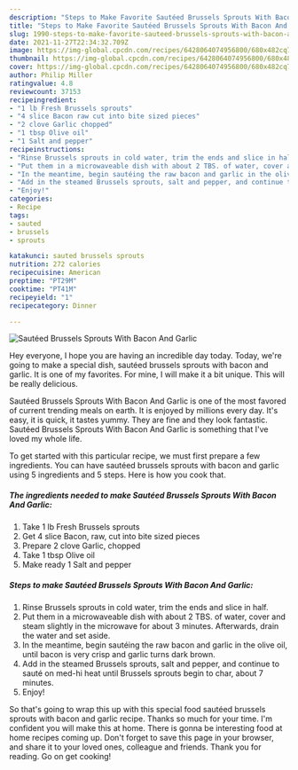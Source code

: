 ```yaml
---
description: "Steps to Make Favorite Sautéed Brussels Sprouts With Bacon And Garlic"
title: "Steps to Make Favorite Sautéed Brussels Sprouts With Bacon And Garlic"
slug: 1990-steps-to-make-favorite-sauteed-brussels-sprouts-with-bacon-and-garlic
date: 2021-11-27T22:34:32.709Z
image: https://img-global.cpcdn.com/recipes/6428064074956800/680x482cq70/sauteed-brussels-sprouts-with-bacon-and-garlic-recipe-main-photo.jpg
thumbnail: https://img-global.cpcdn.com/recipes/6428064074956800/680x482cq70/sauteed-brussels-sprouts-with-bacon-and-garlic-recipe-main-photo.jpg
cover: https://img-global.cpcdn.com/recipes/6428064074956800/680x482cq70/sauteed-brussels-sprouts-with-bacon-and-garlic-recipe-main-photo.jpg
author: Philip Miller
ratingvalue: 4.8
reviewcount: 37153
recipeingredient:
- "1 lb Fresh Brussels sprouts"
- "4 slice Bacon raw cut into bite sized pieces"
- "2 clove Garlic chopped"
- "1 tbsp Olive oil"
- "1 Salt and pepper"
recipeinstructions:
- "Rinse Brussels sprouts in cold water, trim the ends and slice in half."
- "Put them in a microwaveable dish with about 2 TBS. of water, cover and steam slightly in the microwave for about 3 minutes. Afterwards, drain the water and set aside."
- "In the meantime, begin sautéing the raw bacon and garlic in the olive oil, until bacon is very crisp and garlic turns dark brown."
- "Add in the steamed Brussels sprouts, salt and pepper, and continue to sauté on med-hi heat until Brussels sprouts begin to char, about 7 minutes."
- "Enjoy!"
categories:
- Recipe
tags:
- sauted
- brussels
- sprouts

katakunci: sauted brussels sprouts 
nutrition: 272 calories
recipecuisine: American
preptime: "PT29M"
cooktime: "PT41M"
recipeyield: "1"
recipecategory: Dinner

---
```



![Sautéed Brussels Sprouts With Bacon And Garlic](https://img-global.cpcdn.com/recipes/6428064074956800/680x482cq70/sauteed-brussels-sprouts-with-bacon-and-garlic-recipe-main-photo.jpg)

Hey everyone, I hope you are having an incredible day today. Today, we're going to make a special dish, sautéed brussels sprouts with bacon and garlic. It is one of my favorites. For mine, I will make it a bit unique. This will be really delicious.



Sautéed Brussels Sprouts With Bacon And Garlic is one of the most favored of current trending meals on earth. It is enjoyed by millions every day. It's easy, it is quick, it tastes yummy. They are fine and they look fantastic. Sautéed Brussels Sprouts With Bacon And Garlic is something that I've loved my whole life.


To get started with this particular recipe, we must first prepare a few ingredients. You can have sautéed brussels sprouts with bacon and garlic using 5 ingredients and 5 steps. Here is how you cook that.

<!--inarticleads1-->

##### The ingredients needed to make Sautéed Brussels Sprouts With Bacon And Garlic:

1. Take 1 lb Fresh Brussels sprouts
1. Get 4 slice Bacon, raw, cut into bite sized pieces
1. Prepare 2 clove Garlic, chopped
1. Take 1 tbsp Olive oil
1. Make ready 1 Salt and pepper




<!--inarticleads2-->

##### Steps to make Sautéed Brussels Sprouts With Bacon And Garlic:

1. Rinse Brussels sprouts in cold water, trim the ends and slice in half.
1. Put them in a microwaveable dish with about 2 TBS. of water, cover and steam slightly in the microwave for about 3 minutes. Afterwards, drain the water and set aside.
1. In the meantime, begin sautéing the raw bacon and garlic in the olive oil, until bacon is very crisp and garlic turns dark brown.
1. Add in the steamed Brussels sprouts, salt and pepper, and continue to sauté on med-hi heat until Brussels sprouts begin to char, about 7 minutes.
1. Enjoy!




So that's going to wrap this up with this special food sautéed brussels sprouts with bacon and garlic recipe. Thanks so much for your time. I'm confident you will make this at home. There is gonna be interesting food at home recipes coming up. Don't forget to save this page in your browser, and share it to your loved ones, colleague and friends. Thank you for reading. Go on get cooking!
